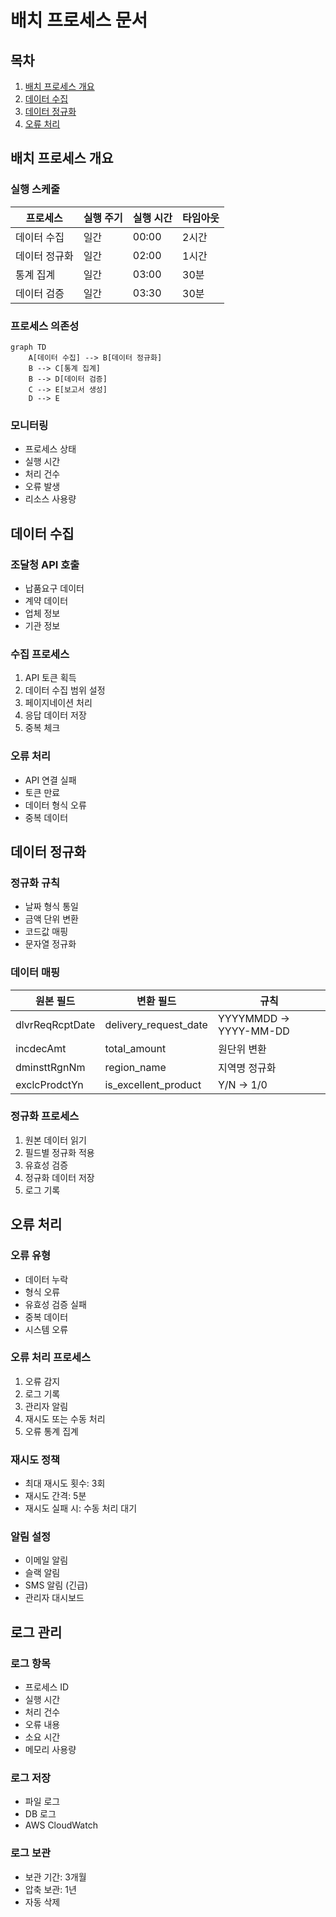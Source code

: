 # 배치 프로세스 문서

## 목차
1. [배치 프로세스 개요](#배치-프로세스-개요)
2. [데이터 수집](#데이터-수집)
3. [데이터 정규화](#데이터-정규화)
4. [오류 처리](#오류-처리)

## 배치 프로세스 개요

### 실행 스케줄
| 프로세스 | 실행 주기 | 실행 시간 | 타임아웃 |
|----------|-----------|------------|----------|
| 데이터 수집 | 일간 | 00:00 | 2시간 |
| 데이터 정규화 | 일간 | 02:00 | 1시간 |
| 통계 집계 | 일간 | 03:00 | 30분 |
| 데이터 검증 | 일간 | 03:30 | 30분 |

### 프로세스 의존성
```mermaid
graph TD
    A[데이터 수집] --> B[데이터 정규화]
    B --> C[통계 집계]
    B --> D[데이터 검증]
    C --> E[보고서 생성]
    D --> E
```

### 모니터링
- 프로세스 상태
- 실행 시간
- 처리 건수
- 오류 발생
- 리소스 사용량

## 데이터 수집

### 조달청 API 호출
- 납품요구 데이터
- 계약 데이터
- 업체 정보
- 기관 정보

### 수집 프로세스
1. API 토큰 획득
2. 데이터 수집 범위 설정
3. 페이지네이션 처리
4. 응답 데이터 저장
5. 중복 체크

### 오류 처리
- API 연결 실패
- 토큰 만료
- 데이터 형식 오류
- 중복 데이터

## 데이터 정규화

### 정규화 규칙
- 날짜 형식 통일
- 금액 단위 변환
- 코드값 매핑
- 문자열 정규화

### 데이터 매핑
| 원본 필드 | 변환 필드 | 규칙 |
|-----------|-----------|------|
| dlvrReqRcptDate | delivery_request_date | YYYYMMDD → YYYY-MM-DD |
| incdecAmt | total_amount | 원단위 변환 |
| dminsttRgnNm | region_name | 지역명 정규화 |
| exclcProdctYn | is_excellent_product | Y/N → 1/0 |

### 정규화 프로세스
1. 원본 데이터 읽기
2. 필드별 정규화 적용
3. 유효성 검증
4. 정규화 데이터 저장
5. 로그 기록

## 오류 처리

### 오류 유형
- 데이터 누락
- 형식 오류
- 유효성 검증 실패
- 중복 데이터
- 시스템 오류

### 오류 처리 프로세스
1. 오류 감지
2. 로그 기록
3. 관리자 알림
4. 재시도 또는 수동 처리
5. 오류 통계 집계

### 재시도 정책
- 최대 재시도 횟수: 3회
- 재시도 간격: 5분
- 재시도 실패 시: 수동 처리 대기

### 알림 설정
- 이메일 알림
- 슬랙 알림
- SMS 알림 (긴급)
- 관리자 대시보드

## 로그 관리

### 로그 항목
- 프로세스 ID
- 실행 시간
- 처리 건수
- 오류 내용
- 소요 시간
- 메모리 사용량

### 로그 저장
- 파일 로그
- DB 로그
- AWS CloudWatch

### 로그 보관
- 보관 기간: 3개월
- 압축 보관: 1년
- 자동 삭제 